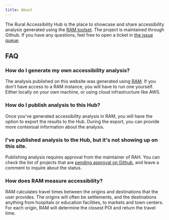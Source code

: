 ```yaml
---
title: About
---
```


The Rural Accessibility Hub is the place to showcase and share accessibility analysis generated using the [RAM toolset](http://ruralaccess.info/). The project is maintained through Github. If you have any questions, feel free to open a ticket in [the issue queue](https://github.com/WorldBank-Transport/rah/issues).

## FAQ

### How do I generate my own accessibility analysis?
The analysis published on this website was generated using [RAM](http://ruralaccess.info/). If you don't have access to a RAM instance, you will have to run one yourself. Either locally on your own machine, or using cloud infrastructure like AWS.

### How do I publish analysis to this Hub?
Once you've generated accessibility analysis in RAM, you will have the option to export the results to the Hub. During the export, you can provide more contextual information about the analysis.

### I've published analysis to the Hub, but it's not showing up on this site.
Publishing analysis requires approval from the maintainer of RAH. You can check the list of projects that are [pending approval on Github](https://github.com/WorldBank-Transport/rah/pulls), and leave a comment to inquire about the status.

### How does RAM measure accessibility?
RAM calculates travel times between the origins and destinations that the user provides. The origins will often be settlements, and the destinations anything from hospitals or education facilities, to markets and town centers. For each origin, RAM will determine the closest POI and return the travel time.
